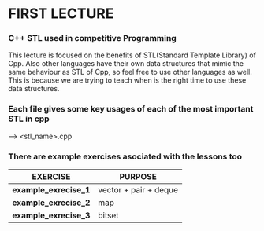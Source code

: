# FIRST LECTURE
### C++ STL used in competitive Programming

This lecture is focused on the benefits of STL(Standard Template Library) of Cpp.
Also other languages have their own data structures that mimic the same behaviour as STL of Cpp,
so feel free to use other languages as well. 
This is because we are trying to teach when is the right time to use these data structures.

### Each file gives some key usages of each of the most important STL in cpp
--> <stl_name>.cpp

### There are example exercises asociated with the lessons too

| **EXERCISE**           |   PURPOSE                |
| ---------------------- | ------------------------ |
| **example_exrecise_1** |   vector + pair + deque  |
| **example_exrecise_2** |   map                    |
| **example_exrecise_3** |   bitset                 |
